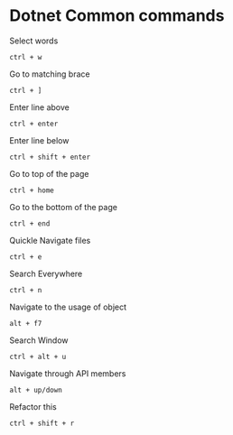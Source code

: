 # Dotnet Common commands

Select words

```
ctrl + w
```

Go to matching brace

```
ctrl + ]
```

Enter line above

```
ctrl + enter
```

Enter line below

```
ctrl + shift + enter
```

Go to top of the page

```
ctrl + home
```

Go to the bottom of the page

```
ctrl + end
```

Quickle Navigate files

```
ctrl + e
```

Search Everywhere

```
ctrl + n
```

Navigate to the usage of object

```
alt + f7
```

Search Window

```
ctrl + alt + u
```

Navigate through API members

```
alt + up/down
```

Refactor this

```
ctrl + shift + r
```